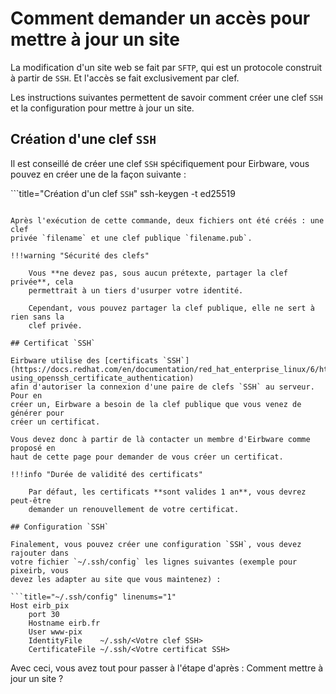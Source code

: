 # Comment demander un accès pour mettre à jour un site

La modification d'un site web se fait par `SFTP`, qui est un protocole construit
à partir de `SSH`. Et l'accès se fait exclusivement par clef.

Les instructions suivantes permettent de savoir comment créer une clef `SSH` et
la configuration pour mettre à jour un site.

## Création d'une clef `SSH`

Il est conseillé de créer une clef `SSH` spécifiquement pour Eirbware, vous
pouvez en créer une de la façon suivante :

```title="Création d'un clef `SSH`"
ssh-keygen -t ed25519
```

Après l'exécution de cette commande, deux fichiers ont été créés : une clef
privée `filename` et une clef publique `filename.pub`.

!!!warning "Sécurité des clefs"

    Vous **ne devez pas, sous aucun prétexte, partager la clef privée**, cela
    permettrait à un tiers d'usurper votre identité.

    Cependant, vous pouvez partager la clef publique, elle ne sert à rien sans la
    clef privée.

## Certificat `SSH`

Eirbware utilise des [certificats `SSH`](https://docs.redhat.com/en/documentation/red_hat_enterprise_linux/6/html/deployment_guide/sec-using_openssh_certificate_authentication)
afin d'autoriser la connexion d'une paire de clefs `SSH` au serveur. Pour en
créer un, Eirbware a besoin de la clef publique que vous venez de générer pour
créer un certificat.

Vous devez donc à partir de là contacter un membre d'Eirbware comme proposé en
haut de cette page pour demander de vous créer un certificat.

!!!info "Durée de validité des certificats"

    Par défaut, les certificats **sont valides 1 an**, vous devrez peut-être
    demander un renouvellement de votre certificat.

## Configuration `SSH`

Finalement, vous pouvez créer une configuration `SSH`, vous devez rajouter dans
votre fichier `~/.ssh/config` les lignes suivantes (exemple pour pixeirb, vous
devez les adapter au site que vous maintenez) :

```title="~/.ssh/config" linenums="1"
Host eirb_pix
    port 30
    Hostname eirb.fr
    User www-pix
    IdentityFile    ~/.ssh/<Votre clef SSH>
    CertificateFile ~/.ssh/<Votre certificat SSH>
```

Avec ceci, vous avez tout pour passer à l'étape d'après : Comment mettre à jour
un site ?
